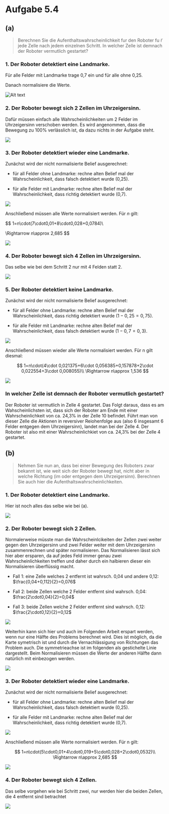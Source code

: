 # Aufgabe 5.4

<!-- NOTE: https://www.tu-chemnitz.de/informatik/KI/edu/robotik/ws2012/robotik_6_2.pdf -->

## (a)

> Berechnen Sie die Aufenthaltswahrscheinlichkeit fur den Roboter fu ̈r jede Zelle nach jedem einzelnen Schritt. In welcher Zelle ist demnach der Roboter vermutlich gestartet?

### 1. Der Roboter detektiert eine Landmarke.

Für alle Felder mit Landmarke trage 0,7 ein und für alle ohne 0,25.

Danach normalisiere die Werte.

![Alt text](/Users/marcelhundorf/Uni/Master/3.%20Semester/robotik/Lösungen/src/blatt05_gruppe11_zusatz/Bilder/Schritt_1.png)

### 2. Der Roboter bewegt sich 2 Zellen im Uhrzeigersinn.

Dafür müssen einfach alle Wahrscheinlichkeiten um 2 Felder im Uhrzeigersinn verschoben werden. Es wird angenommen, dass die Bewegung zu 100% verlässlich ist, da dazu nichts in der Aufgabe steht.

![](/Users/marcelhundorf/Uni/Master/3.%20Semester/robotik/Lösungen/src/blatt05_gruppe11_zusatz/Bilder/Schritt_2.png)

### 3. Der Roboter detektiert wieder eine Landmarke.

Zunächst wird der nicht normalisierte Belief ausgerechnet:

- für all Felder ohne Landmarke: rechne alten Belief mal der Wahrscheinlichkeit, dass falsch detektiert wurde (0,25).

- für alle Felder mit Landmarke: rechne alten Belief mal der Wahrscheinlichkeit, dass richtig detektiert wurde (0,7).

![](/Users/marcelhundorf/Uni/Master/3.%20Semester/robotik/Lösungen/src/blatt05_gruppe11_zusatz/Bilder/Schritt_3.1.png)

Anschließend müssen alle Werte normalisiert werden. Für $n$ gilt:

$$
1=n\cdot(7\cdot0,01+8\cdot0,028+0,0784)\\

\Rightarrow n\approx 2,685
$$

![](/Users/marcelhundorf/Uni/Master/3.%20Semester/robotik/Lösungen/src/blatt05_gruppe11_zusatz/Bilder/Schritt_3.2.png)

### 4. Der Roboter bewegt sich 4 Zellen im Uhrzeigersinn.

Das selbe wie bei dem Schritt 2 nur mit 4 Felden statt 2.

![](/Users/marcelhundorf/Uni/Master/3.%20Semester/robotik/Lösungen/src/blatt05_gruppe11_zusatz/Bilder/Schritt_4.png)

### 5. Der Roboter detektiert keine Landmarke.

Zunächst wird der nicht normalisierte Belief ausgerechnet:

- für all Felder ohne Landmarke: rechne alten Belief mal der Wahrscheinlichkeit, dass richtig detektiert wurde ($1 - 0,25=0,75$).

- für alle Felder mit Landmarke: rechne alten Belief mal der Wahrscheinlichkeit, dass falsch detektiert wurde ($1-0,7=0,3$).

![](/Users/marcelhundorf/Uni/Master/3.%20Semester/robotik/Lösungen/src/blatt05_gruppe11_zusatz/Bilder/Schritt_5.1.png)

Anschließend müssen wieder alle Werte normalisiert werden. Für n gilt diesmal:

$$
1=n\cdot(4\cdot 0,021375+6\cdot 0,056385+0,157878+2\cdot 0,022554+3\cdot 0,008055)\\
\Rightarrow n\approx 1,536
$$

![](/Users/marcelhundorf/Uni/Master/3.%20Semester/robotik/Lösungen/src/blatt05_gruppe11_zusatz/Bilder/Schritt_5.2.png)

### In welcher Zelle ist demnach der Roboter vermutlich gestartet?

Der Roboter ist vermutlich in Zelle 4 gestartet. Das Folgt daraus, dass es am Wahscheinlichsten ist, dass sich der Roboter am Ende mit einer Wahrscheinlichkeit von ca. 24,3% in der Zelle 10 befindet. Führt man von dieser Zelle die Aktionen in reversiver Reiohenfolge aus (also 6 insgesamt 6 Felder entgegen dem Uhrzeigersinn), landet man bei der Zelle 4. Der Roboter ist also mit einer Wahrscheinlichkiet von ca. 24,3% bei der Zelle 4 gestartet.

## (b)

> Nehmen Sie nun an, dass bei einer Bewegung des Roboters zwar bekannt ist, wie weit sich der Roboter bewegt hat, nicht aber in welche Richtung (im oder entgegen dem Uhrzeigersinn). Berechnen Sie auch hier die Aufenthaltswahrscheinlichkeiten.

### 1. Der Roboter detektiert eine Landmarke.

Hier ist noch alles das selbe wie bei (a).

![](/Users/marcelhundorf/Uni/Master/3.%20Semester/robotik/Lösungen/src/blatt05_gruppe11_zusatz/Bilder/Schritt_1.png)

### 2. Der Roboter bewegt sich 2 Zellen.

Normalerweise müsste man die Wahrscheinlcikeiten der Zellen zwei weiter gegen den Uhrzeigersinn und zwei Felder weiter mit dem Uhrzeigersinn zusammenrechnen und später normalisieren. Das Normalisieren lässt sich hier aber ersparen, da auf jedes Feld immer genau zwei Wahrscheinlichkeiten treffen und daher durch ein halbieren dieser ein Normalisieren überflüssig macht.

- Fall 1: eine Zelle welches 2 entfernt ist wahrsch. 0,04 und andere 0,12: $\frac{0,04+0,112}{2}=0,076$

- Fall 2: beide Zellen welche 2 Felder entfernt sind wahrsch. 0,04: $\frac{2\cdot0,04}{2}=0,04$

- Fall 3: beide Zellen welche 2 Felder entfernt sind wahrsch. 0,12: $\frac{2\cdot0,12}{2}=0,12$

![](/Users/marcelhundorf/Uni/Master/3.%20Semester/robotik/Lösungen/src/blatt05_gruppe11_zusatz/Bilder/Schritt_2b.png)

Weiterhin kann sich hier und auch im Folgenden Arbeit erspart werden, wenn nur eine Hälfte des Problems berechnet wird. Dies ist möglich, da die Karte symetrisch ist und durch die Vernachlässigung von Richtungen das Problem auch. Die symmetrieachse ist im folgenden als gestichelte Linie dargestellt. Beim Normalisieren müssen die Werte der anderen Hälfte dann natürlich mit einbezogen werden.

![](/Users/marcelhundorf/Uni/Master/3.%20Semester/robotik/Lösungen/src/blatt05_gruppe11_zusatz/Bilder/Sym.png)

### 3. Der Roboter detektiert wieder eine Landmarke.

Zunächst wird der nicht normalisierte Belief ausgerechnet:

- für all Felder ohne Landmarke: rechne alten Belief mal der Wahrscheinlichkeit, dass falsch detektiert wurde (0,25).

- für alle Felder mit Landmarke: rechne alten Belief mal der Wahrscheinlichkeit, dass richtig detektiert wurde (0,7).

![](/Users/marcelhundorf/Uni/Master/3.%20Semester/robotik/Lösungen/src/blatt05_gruppe11_zusatz/Bilder/Schritt_3.1b.png)

Anschließend müssen alle Werte normalisiert werden. Für n gilt:

$$
1=n\cdot(5\cdot0,01+4\cdot0,019+5\cdot0,028+2\cdot0,0532)\\
\Rightarrow n\approx 2,685
$$

![](/Users/marcelhundorf/Uni/Master/3.%20Semester/robotik/Lösungen/src/blatt05_gruppe11_zusatz/Bilder/Schritt_3.2b.png)

### 4. Der Roboter bewegt sich 4 Zellen.

Das selbe vorgehen wie bei Schritt zwei, nur werden hier die beiden Zellen, die 4 entfernt sind betrachtet

![](/Users/marcelhundorf/Uni/Master/3.%20Semester/robotik/Lösungen/src/blatt05_gruppe11_zusatz/Bilder/Schritt_4b.png)
